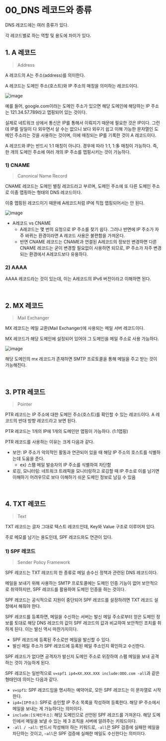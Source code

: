 # 00_DNS 레코드와 종류

DNS 레코드에는 여러 종류가 있다.

각 레코드별로 하는 역할 및 용도에 차이가 있다.

## 1. A 레코드

> Address

A 레코드의 A는 주소(address)를 의미한다.

A 레코드는 도메인 주소(호스트)와 IP 주소의 매칭을 의미하는 레코드이다.

![image](https://github.com/siwon-park/cs-study-for-interview/assets/93081720/806c87ed-e558-4c52-aa37-37324f1d56ca)

예를 들어, google.com이라는 도메인 주소가 있으면 해당 도메인에 해당하는 IP 주소는 121.34.57.789라고 맵핑되어 있는 것이다.

실제로 네트워크 상에서 통신은 IP를 통해서 이뤄지기 때문에 필요한 것은 IP이다. 그런데 IP를 일일이 다 외우면서 살 수는 없으니 보다 외우기 쉽고 이해 가능한 문자열인 도메인 주소라는 것을 사용하는 것이며, 이에 매칭되는 IP를 기록한 것이 A 레코드이다.

A 레코드와 IP는 반드시 1:1 매칭이 아니다. 경우에 따라 1:1, 1:多 매칭이 가능하다. 즉, 한 개의 도메인 주소에 여러 개의 IP 주소를 맵핑시키는 것이 가능하다.

### 1) CNAME

> Canonical Name Record

CNAME 레코드는 도메인 별칭 레코드라고 부르며, 도메인 주소에 또 다른 도메인 주소로 이중 맵핑하는 형태의 DNS 레코드이다.

이중 맵핑된 레코드이기 때문에 A레코드처럼 IP에 직접 맵핑되어서는 안 된다.

![image](https://github.com/siwon-park/cs-study-for-interview/assets/93081720/e182cf74-16f0-4aae-a197-9e9fbc2f9f55)

- A레코드 vs CNAME
  - A레코드는 몇 번의 요청으로 IP 주소를 찾기 쉽다. 그러나 반면에 IP 주소가 자주 바뀌는 환경이라면 A 레코드 사용은 불편함을 가져온다.
  - 반면 CNAME 레코드는 CNAME과 연결된 A레코드의 정보만 변경하면 다른 CNAME 레코드는 굳이 변경할 필요없이 사용하면 되므로, IP 주소가 자주 변경되는 환경에서 A레코드보다 유용하다.

### 2) AAAA

AAAA 레코드라는 것이 있는데, 이는 A레코드의 IPv6 버전이라고 이해하면 된다.

<br>

## 2. MX 레코드

> Mail Exchanger

MX 레코드는 메일 교환(Mail Exchanger)에 사용되는 메일 서버 레코드이다.

MX 레코드가 해당 도메인에 설정되어 있어야 그 도메인을 메일 주소로 사용 가능하다.

![image](https://github.com/siwon-park/cs-study-for-interview/assets/93081720/c866e1c0-b3cf-400e-825d-cb21b0705778)

해당 도메인의 mx 레코드가 존재하면 SMTP 프로토콜을 통해 메일을 주고 받는 것이 가능해진다.

<br>

## 3. PTR 레코드

> Pointer

PTR 레코드는 IP 주소에 대한 도메인 주소(호스트)를 확인할 수 있는 레코드이다. A 레코드의 반대 방향 레코드라고 보면 된다.

PTR 레코드는 1개의 IP에 1개의 도메인만 맵핑이 가능하다. (1:1맵핑)

PTR 레코드를 사용하는 이유는 크게 다음과 같다.

- 보안: IP 주소가 악의적인 활동과 연관되어 있을 때 해당 IP 주소의 호스트를 식별하는데 도움을 준다.
  - ex) 스팸 메일 발송자의 IP 주소를 식별하여 차단함
- 로깅, 모니터링: 네트워크 트래픽을 모니터링하고 로깅할 때 IP 주소로 이를 남기면 이해하기 어려우므로 보다 이해하기 쉬운 도메인 정보로 남길 수 있음

<br>

## 4. TXT 레코드

> Text

TXT 레코드는 글자 그대로 텍스트 레코드인데, Key와 Value 구조로 이루어져 있다.

주로 메모를 남기는 용도인데, SPF 레코드와도 연관이 있다.

### 1) SPF 레코드

> Sender Policy Framework

SPF 레코드는 TXT 레코드의 한 종류로 메일 송수신 정책과 관련된 DNS 레코드이다.

메일을 보내기 위해 사용하는 SMTP 프로토콜에는 도메인 인증 기능이 없어 보안적으로 취약하지만, SPF 레코드를 활용하여 도메인 인증을 하는 것이다.

SPF 레코드는 공식적으로 지원이 중단되어 SPF 레코드를 설정하려면 TXT 레코드 설정에서 해줘야 한다.

SPF 레코드를 등록하면, 메일을 수신하는 서버는 발신 메일 주소로부터 얻은 도메인 정보를 토대로 해당 DNS 레코드의 값이 SPF 레코드의 값과 비교하여 보안적인 조치를 취하게 된다. 이는 발신 역시 마찬가지이다.

- SPF 레코드에 등록된 주소로만 메일을 발신할 수 있다.
- 발신 메일 주소가 SPF 레코드에 등록된 메일 주소인지 확인하고 수신한다.

SPF 레코드가 없다면 공격자가 발신지 도메인 주소로 위장하여 스팸 메일을 보내 공격하는 것이 가능하게 된다.

SPF 레코드는 일반적으로 `v=spf1 ip4=XX.XXX.XXX include:OOO.com -all`과 같은 형태인데 의미는 다음과 같다.

- `v=spf1`: SPF 레코드임을 명시하는 예약어로, 모든 SPF 레코드는 이 문자열로 시작한다.
- `ip4=[IP주소]`: SPF로 승인할 IP 주소 목록을 작성하여 등록한다. 해당 IP 주소에서 메일을 보내는 게 가능하다는 의미이다.
- `include:[도메인주소]`: 해당 도메인으로 선언된 SPF 레코드를 가져온다. 해당 도메인에서 메일을 보낼 수 있는 제 3 조직을 서버에 알려주는 키워드이다.
- `-all / ~all`: 반드시 작성해야 하는 키워드로, `-all`은 SPF 검증에 실패한 메일을 차단하는 것이고, `~all`은 SPF 검증에 실패한 메일도 수신한다는 의미이다.

<br>

